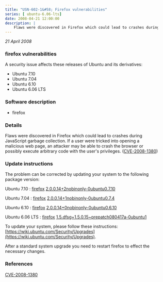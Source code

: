 ```yaml
---
title: "USN-602-1&#58; Firefox vulnerabilities"
series: [ ubuntu-6.06-lts]
date: 2008-04-21 12:00:00
description: |
    Flaws were discovered in Firefox which could lead to crashes during JavaScript garbage collection. If a user were tricked into opening a malicious web page, an attacker may be able to crash the browser or possibly execute arbitrary code with the user&#39;s privileges. ([CVE-2008-1380](http://people.ubuntu.com/~ubuntu-security/cve/CVE-2008-1380)) 
--- 
```

 
 

*21 April 2008*

### firefox vulnerabilities

A security issue affects these releases of Ubuntu and its derivatives:

* Ubuntu 7.10
* Ubuntu 7.04
* Ubuntu 6.10
* Ubuntu 6.06 LTS

### Software description

* firefox 

### Details

Flaws were discovered in Firefox which could lead to crashes during JavaScript garbage collection. If a user were tricked into opening a malicious web page, an attacker may be able to crash the browser or possibly execute arbitrary code with the user&#39;s privileges. ([CVE-2008-1380](http://people.ubuntu.com/~ubuntu-security/cve/CVE-2008-1380)) 

### Update instructions

The problem can be corrected by updating your system to the following package version:

Ubuntu 7.10
 : [firefox](https://launchpad.net/ubuntu/+source/firefox) <span> [2.0.0.14+2nobinonly-0ubuntu0.7.10](https://launchpad.net/ubuntu/+source/firefox/2.0.0.14+2nobinonly-0ubuntu0.7.10) </span> 

Ubuntu 7.04
 : [firefox](https://launchpad.net/ubuntu/+source/firefox) <span> [2.0.0.14+1nobinonly-0ubuntu0.7.4](https://launchpad.net/ubuntu/+source/firefox/2.0.0.14+1nobinonly-0ubuntu0.7.4) </span> 

Ubuntu 6.10
 : [firefox](https://launchpad.net/ubuntu/+source/firefox) <span> [2.0.0.14+0nobinonly-0ubuntu0.6.10](https://launchpad.net/ubuntu/+source/firefox/2.0.0.14+0nobinonly-0ubuntu0.6.10) </span> 

Ubuntu 6.06 LTS
 : [firefox](https://launchpad.net/ubuntu/+source/firefox) <span> [1.5.dfsg+1.5.0.15~prepatch080417a-0ubuntu1](https://launchpad.net/ubuntu/+source/firefox/1.5.dfsg+1.5.0.15~prepatch080417a-0ubuntu1) </span> 

To update your system, please follow these instructions: [https://wiki.ubuntu.com/Security/Upgrades](https://wiki.ubuntu.com/Security/Upgrades).

After a standard system upgrade you need to restart firefox to effect the necessary changes. 

### References

 
 [CVE-2008-1380](http://people.ubuntu.com/~ubuntu-security/cve/CVE-2008-1380)
 

